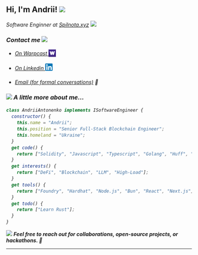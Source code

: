 <h2> Hi, I'm Andrii! <img src="https://media.tenor.com/ZqMlZNvC2BYAAAAi/pixel-art-mrp.gif" width="50"></h2>

<p>
  <em>Software Enginner at <a href="https://spilnota.xyz/">Spilnota.xyz</a>
  <img src="https://media.giphy.com/media/WUlplcMpOCEmTGBtBW/giphy.gif" width="30" />
</p>

### Contact me <img src="https://media.tenor.com/VmWjBYdNb-4AAAAi/message-pixelated.gif" width="40" />

* <p align="left">
  <a href="https://warpcast.com/ins0mn1a" target="_blank">
    On Warpcast
  </a>
  <img align="center" src="./icons/warpcast.png" alt="https://warpcast.com/" height="20" width="20" style="padding-bottom: 4px" />
</p>

* <p>
  <a href="https://www.linkedin.com/in/andrii-antonenko/" target="_blank">
    On Linkedin
  </a>
  <img align="center" src="./icons/linkedin.png" alt="https://warpcast.com/" height="20" width="20" style="padding-bottom: 8px" />
</p>

* <p>
  <a href="mailto:andriyantonenko3.16@gmail.com">Email (for formal conversations)</a>
  📧
</p>

### <img src="https://media.tenor.com/BP0zrL-SpzQAAAAi/flying-cute.gif" width="50"> A little more about me...  


```javascript
class AndriiAntonenko implements ISoftwareEngineer {
  constructor() {
    this.name = "Andrii";
    this.position = "Senior Full-Stack Blockchain Engineer";
    this.homeland = "Ukraine";
  }
  get code() {
    return ["Solidity", "Javascript", "Typescript", "Golang", "Huff", "Python"];
  }
  get interests() {
    return ["DeFi", "Blockchain", "LLM", "High-Load"];
  }
  get tools() {
    return ["Foundry", "Hardhat", "Node.js", "Bun", "React", "Next.js"];
  }
  get todo() {
    return ["Learn Rust"];
  }
}
```

<img src="https://media.tenor.com/Km_wRqRHkpQAAAAj/fist-bump-mario.gif" width="60"> <em> <b>Feel free to reach out for collaborations, open-source projects, or hackathons. 🚀</b> </em>

---
